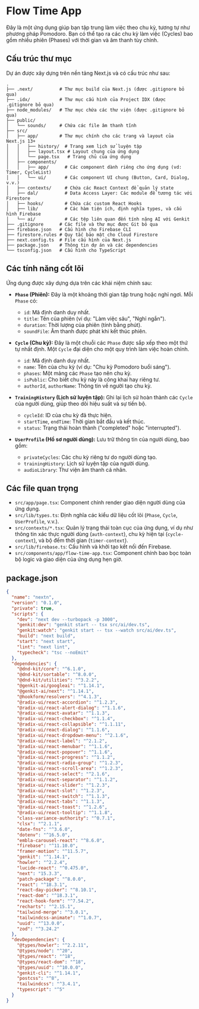 # Flow Time App

Đây là một ứng dụng giúp bạn tập trung làm việc theo chu kỳ, tương tự như phương pháp Pomodoro. Bạn có thể tạo ra các chu kỳ làm việc (Cycles) bao gồm nhiều phiên (Phases) với thời gian và âm thanh tùy chỉnh.

## Cấu trúc thư mục

Dự án được xây dựng trên nền tảng Next.js và có cấu trúc như sau:

```
.
├── .next/          # Thư mục build của Next.js (được .gitignore bỏ qua)
├── .idx/           # Thư mục cấu hình của Project IDX (được .gitignore bỏ qua)
├── node_modules/   # Thư mục chứa các thư viện (được .gitignore bỏ qua)
├── public/
│   └── sounds/     # Chứa các file âm thanh tĩnh
├── src/
│   ├── app/        # Thư mục chính cho các trang và layout của Next.js 13+
│   │   ├── history/  # Trang xem lịch sử luyện tập
│   │   ├── layout.tsx # Layout chung của ứng dụng
│   │   └── page.tsx   # Trang chủ của ứng dụng
│   ├── components/
│   │   ├── app/      # Các component dành riêng cho ứng dụng (vd: Timer, CycleList)
│   │   └── ui/       # Các component UI chung (Button, Card, Dialog, v.v.)
│   ├── contexts/     # Chứa các React Context để quản lý state
│   ├── dal/          # Data Access Layer: Các module để tương tác với Firestore
│   ├── hooks/        # Chứa các custom React Hooks
│   ├── lib/          # Các hàm tiện ích, định nghĩa types, và cấu hình Firebase
│   └── ai/           # Các tệp liên quan đến tính năng AI với Genkit
├── .gitignore      # Các file và thư mục được Git bỏ qua
├── firebase.json   # Cấu hình cho Firebase CLI
├── firestore.rules # Quy tắc bảo mật cho Cloud Firestore
├── next.config.ts  # File cấu hình của Next.js
├── package.json    # Thông tin dự án và các dependencies
└── tsconfig.json   # Cấu hình cho TypeScript
```

## Các tính năng cốt lõi

Ứng dụng được xây dựng dựa trên các khái niệm chính sau:

*   **`Phase` (Phiên):** Đây là một khoảng thời gian tập trung hoặc nghỉ ngơi. Mỗi `Phase` có:
    *   `id`: Mã định danh duy nhất.
    *   `title`: Tên của phiên (ví dụ: "Làm việc sâu", "Nghỉ ngắn").
    *   `duration`: Thời lượng của phiên (tính bằng phút).
    *   `soundFile`: Âm thanh được phát khi kết thúc phiên.

*   **`Cycle` (Chu kỳ):** Đây là một chuỗi các `Phase` được sắp xếp theo một thứ tự nhất định. Một `Cycle` đại diện cho một quy trình làm việc hoàn chỉnh.
    *   `id`: Mã định danh duy nhất.
    *   `name`: Tên của chu kỳ (ví dụ: "Chu kỳ Pomodoro buổi sáng").
    *   `phases`: Một mảng các `Phase` tạo nên chu kỳ.
    *   `isPublic`: Cho biết chu kỳ này là công khai hay riêng tư.
    *   `authorId`, `authorName`: Thông tin về người tạo chu kỳ.

*   **`TrainingHistory` (Lịch sử luyện tập):** Ghi lại lịch sử hoàn thành các `Cycle` của người dùng, giúp theo dõi hiệu suất và sự tiến bộ.
    *   `cycleId`: ID của chu kỳ đã thực hiện.
    *   `startTime`, `endTime`: Thời gian bắt đầu và kết thúc.
    *   `status`: Trạng thái hoàn thành ("completed" hoặc "interrupted").

*   **`UserProfile` (Hồ sơ người dùng):** Lưu trữ thông tin của người dùng, bao gồm:
    *   `privateCycles`: Các chu kỳ riêng tư do người dùng tạo.
    *   `trainingHistory`: Lịch sử luyện tập của người dùng.
    *   `audioLibrary`: Thư viện âm thanh cá nhân.

## Các file quan trọng

*   `src/app/page.tsx`: Component chính render giao diện người dùng của ứng dụng.
*   `src/lib/types.ts`: Định nghĩa các kiểu dữ liệu cốt lõi (`Phase`, `Cycle`, `UserProfile`, v.v.).
*   `src/contexts/*.tsx`: Quản lý trạng thái toàn cục của ứng dụng, ví dụ như thông tin xác thực người dùng (`auth-context`), chu kỳ hiện tại (`cycle-context`), và bộ đếm thời gian (`timer-context`).
*   `src/lib/firebase.ts`: Cấu hình và khởi tạo kết nối đến Firebase.
*   `src/components/app/flow-time-app.tsx`: Component chính bao bọc toàn bộ logic và giao diện của ứng dụng hẹn giờ.

## package.json

```json
{
  "name": "nextn",
  "version": "0.1.0",
  "private": true,
  "scripts": {
    "dev": "next dev --turbopack -p 3000",
    "genkit:dev": "genkit start -- tsx src/ai/dev.ts",
    "genkit:watch": "genkit start -- tsx --watch src/ai/dev.ts",
    "build": "next build",
    "start": "next start",
    "lint": "next lint",
    "typecheck": "tsc --noEmit"
  },
  "dependencies": {
    "@dnd-kit/core": "^6.1.0",
    "@dnd-kit/sortable": "^8.0.0",
    "@dnd-kit/utilities": "^3.2.2",
    "@genkit-ai/googleai": "^1.14.1",
    "@genkit-ai/next": "^1.14.1",
    "@hookform/resolvers": "^4.1.3",
    "@radix-ui/react-accordion": "^1.2.3",
    "@radix-ui/react-alert-dialog": "^1.1.6",
    "@radix-ui/react-avatar": "^1.1.3",
    "@radix-ui/react-checkbox": "^1.1.4",
    "@radix-ui/react-collapsible": "^1.1.11",
    "@radix-ui/react-dialog": "^1.1.6",
    "@radix-ui/react-dropdown-menu": "^2.1.6",
    "@radix-ui/react-label": "^2.1.2",
    "@radix-ui/react-menubar": "^1.1.6",
    "@radix-ui/react-popover": "^1.1.6",
    "@radix-ui/react-progress": "^1.1.2",
    "@radix-ui/react-radio-group": "^1.2.3",
    "@radix-ui/react-scroll-area": "^1.2.3",
    "@radix-ui/react-select": "^2.1.6",
    "@radix-ui/react-separator": "^1.1.2",
    "@radix-ui/react-slider": "^1.2.3",
    "@radix-ui/react-slot": "^1.2.3",
    "@radix-ui/react-switch": "^1.1.3",
    "@radix-ui/react-tabs": "^1.1.3",
    "@radix-ui/react-toast": "^1.2.6",
    "@radix-ui/react-tooltip": "^1.1.8",
    "class-variance-authority": "^0.7.1",
    "clsx": "^2.1.1",
    "date-fns": "^3.6.0",
    "dotenv": "^16.5.0",
    "embla-carousel-react": "^8.6.0",
    "firebase": "^11.10.0",
    "framer-motion": "^11.5.7",
    "genkit": "^1.14.1",
    "howler": "^2.2.4",
    "lucide-react": "^0.475.0",
    "next": "15.3.3",
    "patch-package": "^8.0.0",
    "react": "^18.3.1",
    "react-day-picker": "^8.10.1",
    "react-dom": "^18.3.1",
    "react-hook-form": "^7.54.2",
    "recharts": "^2.15.1",
    "tailwind-merge": "^3.0.1",
    "tailwindcss-animate": "^1.0.7",
    "uuid": "^13.0.0",
    "zod": "^3.24.2"
  },
  "devDependencies": {
    "@types/howler": "^2.2.11",
    "@types/node": "^20",
    "@types/react": "^18",
    "@types/react-dom": "^18",
    "@types/uuid": "^10.0.0",
    "genkit-cli": "^1.14.1",
    "postcss": "^8",
    "tailwindcss": "^3.4.1",
    "typescript": "^5"
  }
}
```
